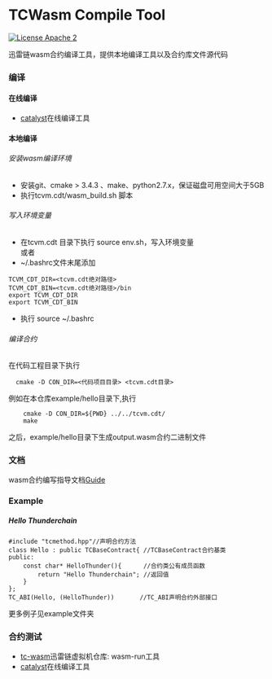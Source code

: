 # TCWasm Compile Tool

[![License Apache 2](https://img.shields.io/badge/license-apache%202-blue.svg?style=flat-square)](https://github.com/xunleichain/tcvm-cdt/blob/master/LICENSE)

迅雷链wasm合约编译工具，提供本地编译工具以及合约库文件源代码

### 编译
#### 在线编译
- [catalyst](https://catalyst.onethingcloud.com/#/catalyst)在线编译工具

#### 本地编译

###### 安装wasm编译环境
- 安装git、cmake > 3.4.3 、make、python2.7.x，保证磁盘可用空间大于5GB
- 执行tcvm.cdt/wasm_build.sh 脚本


###### 写入环境变量
- 在tcvm.cdt 目录下执行 source env.sh，写入环境变量<br>
或者
- ~/.bashrc文件末尾添加
```
TCVM_CDT_DIR=<tcvm.cdt绝对路径>
TCVM_CDT_BIN=<tcvm.cdt绝对路径>/bin
export TCVM_CDT_DIR
export TCVM_CDT_BIN
```
- 执行 source ~/.bashrc 


###### 编译合约

在代码工程目录下执行
```
  cmake -D CON_DIR=<代码项目目录> <tcvm.cdt目录>
```

例如在本仓库example/hello目录下,执行
```
    cmake -D CON_DIR=${PWD} ../../tcvm.cdt/
    make
```
之后，example/hello目录下生成output.wasm合约二进制文件



### 文档

wasm合约编写指导文档[Guide](doc/guide.md)

### Example

##### Hello Thunderchain
````
#include "tcmethod.hpp"//声明合约方法
class Hello : public TCBaseContract{ //TCBaseContract合约基类
public:
    const char* HelloThunder(){      //合约类公有成员函数
        return "Hello Thunderchain"; //返回值
    }
};
TC_ABI(Hello, (HelloThunder))		//TC_ABI声明合约外部接口
````
更多例子见example文件夹


### 合约测试
- [tc-wasm](https://github.com/xunleichain/tc-wasm)迅雷链虚拟机仓库: wasm-run工具
- [catalyst](https://catalyst.onethingcloud.com/#/catalyst)在线编译工具


